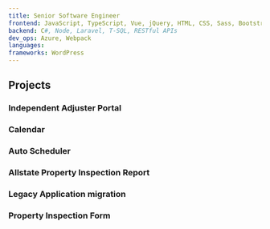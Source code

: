 ```yaml
---
title: Senior Software Engineer
frontend: JavaScript, TypeScript, Vue, jQuery, HTML, CSS, Sass, Bootstrap, Tailwind, Responsive Design
backend: C#, Node, Laravel, T-SQL, RESTful APIs
dev_ops: Azure, Webpack
languages:
frameworks: WordPress
---
```


## Projects

### Independent Adjuster Portal

### Calendar

### Auto Scheduler

### Allstate Property Inspection Report

### Legacy Application migration

### Property Inspection Form
